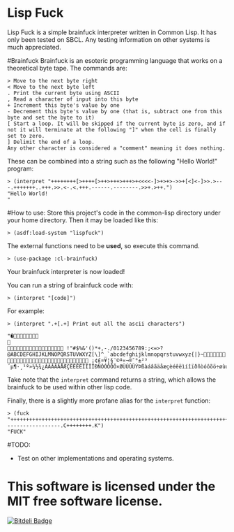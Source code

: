 # Lisp Fuck
Lisp Fuck is a simple brainfuck interpreter written in Common Lisp. It has only been tested on SBCL. Any testing information on other systems is much appreciated.

#Brainfuck
Brainfuck is an esoteric programming language that works on a theoretical byte tape. The commands are:
```
> Move to the next byte right
< Move to the next byte left
. Print the current byte using ASCII
, Read a character of input into this byte
+ Increment this byte's value by one
- Decrement this byte's value by one (that is, subtract one from this byte and set the byte to it)
[ Start a loop. It will be skipped if the current byte is zero, and if not it will terminate at the following "]" when the cell is finally set to zero.
] Delimit the end of a loop. 
Any other character is considered a "comment" meaning it does nothing.
```

These can be combined into a string such as the following "Hello World!" program:
```
> (interpret "++++++++[>++++[>++>+++>+++>+<<<<-]>+>+>->>+[<]<-]>>.>---.+++++++..+++.>>.<-.<.+++.------.--------.>>+.>++.")
"Hello World!
"
```
#How to use:
Store this project's code in the common-lisp directory under your home directory. Then it may be loaded like this:
```
> (asdf:load-system "lispfuck")
```
The external functions need to be **used**, so execute this command.
```
> (use-package :cl-brainfuck)
```
Your brainfuck interpreter is now loaded!

You can run a string of brainfuck code with:
```
> (interpret "[code]")
```
For example:
```
> (interpret ".+[.+] Print out all the ascii characters")

"�	

 !"#$%&'()*+,-./0123456789:;<=>?@ABCDEFGHIJKLMNOPQRSTUVWXYZ[\]^_`abcdefghijklmnopqrstuvwxyz{|}~ ¡¢£¤¥¦§¨©ª«¬­®¯°±²³´µ¶·¸¹º»¼½¾¿ÀÁÂÃÄÅÆÇÈÉÊËÌÍÎÏÐÑÒÓÔÕÖ×ØÙÚÛÜÝÞßàáâãäåæçèéêëìíîïðñòóôõö÷øùúûüýþÿ"
```
Take note that the `interpret` command returns a string, which allows the brainfuck to be used within other lisp code.

Finally, there is a slightly more profane alias for the `interpret` function:
```
> (fuck "++++++++++++++++++++++++++++++++++++++++++++++++++++++++++++++++++++++.F+++++++++++++++.U------------------.C++++++++.K")
"FUCK"
```
#TODO:
- Test on other implementations and operating systems.

This software is licensed under the MIT free software license.
====


[![Bitdeli Badge](https://d2weczhvl823v0.cloudfront.net/equwal/lispfuck/trend.png)](https://bitdeli.com/free "Bitdeli Badge")

